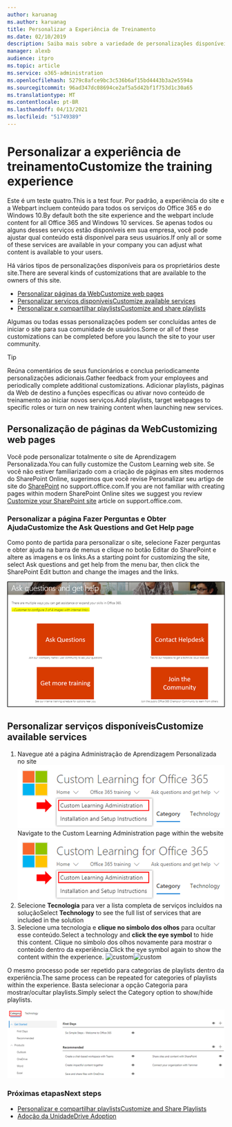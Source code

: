 ```yaml
---
author: karuanag
ms.author: karuanag
title: Personalizar a Experiência de Treinamento
ms.date: 02/10/2019
description: Saiba mais sobre a variedade de personalizações disponíveis com o Custom Learning para o Office 365
manager: alexb
audience: itpro
ms.topic: article
ms.service: o365-administration
ms.openlocfilehash: 5279c8afce9bc3c536b6af15bd4443b3a2e5594a
ms.sourcegitcommit: 96ad347dc08694ce2af5a5d42bf1f753d1c30a65
ms.translationtype: MT
ms.contentlocale: pt-BR
ms.lasthandoff: 04/13/2021
ms.locfileid: "51749389"
---
```

# <a name="customize-the-training-experience"></a><span data-ttu-id="38233-103">Personalizar a experiência de treinamento</span><span class="sxs-lookup"><span data-stu-id="38233-103">Customize the training experience</span></span>

<span data-ttu-id="38233-104">Este é um teste quatro.</span><span class="sxs-lookup"><span data-stu-id="38233-104">This is a test four.</span></span> <span data-ttu-id="38233-105">Por padrão, a experiência do site e a Webpart incluem conteúdo para todos os serviços do Office 365 e do Windows 10.</span><span class="sxs-lookup"><span data-stu-id="38233-105">By default both the site experience and the webpart include content for all Office 365 and Windows 10 services.</span></span>  <span data-ttu-id="38233-106">Se apenas todos ou alguns desses serviços estão disponíveis em sua empresa, você pode ajustar qual conteúdo está disponível para seus usuários.</span><span class="sxs-lookup"><span data-stu-id="38233-106">If only all or some of these services are available in your company you can adjust what content is available to your users.</span></span>  

<span data-ttu-id="38233-107">Há vários tipos de personalizações disponíveis para os proprietários deste site.</span><span class="sxs-lookup"><span data-stu-id="38233-107">There are several kinds of customizations that are available to the owners of this site.</span></span> 

- [<span data-ttu-id="38233-108">Personalizar páginas da Web</span><span class="sxs-lookup"><span data-stu-id="38233-108">Customize web pages</span></span>](#customizing-web-pages)
- [<span data-ttu-id="38233-109">Personalizar serviços disponíveis</span><span class="sxs-lookup"><span data-stu-id="38233-109">Customize available services</span></span>](#customize-available-services)
- [<span data-ttu-id="38233-110">Personalizar e compartilhar playlists</span><span class="sxs-lookup"><span data-stu-id="38233-110">Customize and share playlists</span></span>](customplaylist.md)

<span data-ttu-id="38233-111">Algumas ou todas essas personalizações podem ser concluídas antes de iniciar o site para sua comunidade de usuários.</span><span class="sxs-lookup"><span data-stu-id="38233-111">Some or all of these customizations can be completed before you launch the site to your user community.</span></span>  

> [!TIP]
> <span data-ttu-id="38233-112">Reúna comentários de seus funcionários e conclua periodicamente personalizações adicionais.</span><span class="sxs-lookup"><span data-stu-id="38233-112">Gather feedback from your employees and periodically complete additional customizations.</span></span>  <span data-ttu-id="38233-113">Adicionar playlists, páginas da Web de destino a funções específicas ou ativar novo conteúdo de treinamento ao iniciar novos serviços.</span><span class="sxs-lookup"><span data-stu-id="38233-113">Add playlists, target webpages to specific roles or turn on new training content when launching new services.</span></span> 

## <a name="customizing-web-pages"></a><span data-ttu-id="38233-114">Personalização de páginas da Web</span><span class="sxs-lookup"><span data-stu-id="38233-114">Customizing web pages</span></span>

<span data-ttu-id="38233-115">Você pode personalizar totalmente o site de Aprendizagem Personalizada.</span><span class="sxs-lookup"><span data-stu-id="38233-115">You can fully customize the Custom Learning web site.</span></span> <span data-ttu-id="38233-116">Se você não estiver familiarizado com a criação de páginas em sites modernos do SharePoint Online, sugerimos que você revise Personalizar seu artigo de site do [SharePoint](https://support.office.com/article/customize-your-sharepoint-site-320b43e5-b047-4fda-8381-f61e8ac7f59b) no support.office.com.</span><span class="sxs-lookup"><span data-stu-id="38233-116">If you are not familiar with creating pages within modern SharePoint Online sites we suggest you review [Customize your SharePoint site](https://support.office.com/article/customize-your-sharepoint-site-320b43e5-b047-4fda-8381-f61e8ac7f59b) article on support.office.com.</span></span> 

### <a name="customize-the-ask-questions-and-get-help-page"></a><span data-ttu-id="38233-117">Personalizar a **página Fazer Perguntas e Obter Ajuda**</span><span class="sxs-lookup"><span data-stu-id="38233-117">Customize the **Ask Questions and Get Help** page</span></span>

<span data-ttu-id="38233-118">Como ponto de partida para personalizar o site, selecione Fazer perguntas e obter ajuda na barra de menus e clique no botão Editar do SharePoint e altere as imagens e os links.</span><span class="sxs-lookup"><span data-stu-id="38233-118">As a starting point for customizing the site, select Ask questions and get help from the menu bar, then click the SharePoint Edit button and change the images and the links.</span></span> 

![Fazer perguntas e obter janela de ajuda](media/custom_ask.png)

## <a name="customize-available-services"></a><span data-ttu-id="38233-120">Personalizar serviços disponíveis</span><span class="sxs-lookup"><span data-stu-id="38233-120">Customize available services</span></span>

1.  <span data-ttu-id="38233-121">Navegue até a página Administração de Aprendizagem Personalizada no site ![ Selecione Administração de Aprendizagem Personalizada](media/custom_admin.png)</span><span class="sxs-lookup"><span data-stu-id="38233-121">Navigate to the Custom Learning Administration page within the website ![Select Custom Learning Administration](media/custom_admin.png)</span></span>
1. <span data-ttu-id="38233-122">Selecione **Tecnologia** para ver a lista completa de serviços incluídos na solução</span><span class="sxs-lookup"><span data-stu-id="38233-122">Select **Technology** to see the full list of services that are included in the solution</span></span>
1. <span data-ttu-id="38233-123">Selecione uma tecnologia e **clique no símbolo dos olhos** para ocultar esse conteúdo.</span><span class="sxs-lookup"><span data-stu-id="38233-123">Select a technology and **click the eye symbol** to hide this content.</span></span>  <span data-ttu-id="38233-124">Clique no símbolo dos olhos novamente para mostrar o conteúdo dentro da experiência.</span><span class="sxs-lookup"><span data-stu-id="38233-124">Click the eye symbol again to show the content within the experience.</span></span> 
<span data-ttu-id="38233-125">![custom](media/custom_techlist.png)</span><span class="sxs-lookup"><span data-stu-id="38233-125">![custom](media/custom_techlist.png)</span></span>

<span data-ttu-id="38233-126">O mesmo processo pode ser repetido para categorias de playlists dentro da experiência.</span><span class="sxs-lookup"><span data-stu-id="38233-126">The same process can be repeated for categories of playlists within the experience.</span></span>  <span data-ttu-id="38233-127">Basta selecionar a opção Categoria para mostrar/ocultar playlists.</span><span class="sxs-lookup"><span data-stu-id="38233-127">Simply select the Category option to show/hide playlists.</span></span> 

![Selecionar Categoria](media/custom_cat.png)

### <a name="next-steps"></a><span data-ttu-id="38233-129">Próximas etapas</span><span class="sxs-lookup"><span data-stu-id="38233-129">Next steps</span></span>

- [<span data-ttu-id="38233-130">Personalizar e compartilhar playlists</span><span class="sxs-lookup"><span data-stu-id="38233-130">Customize and Share Playlists</span></span>](customplaylist.md)
- [<span data-ttu-id="38233-131">Adoção da Unidade</span><span class="sxs-lookup"><span data-stu-id="38233-131">Drive Adoption</span></span>](driveadoption.md) 
